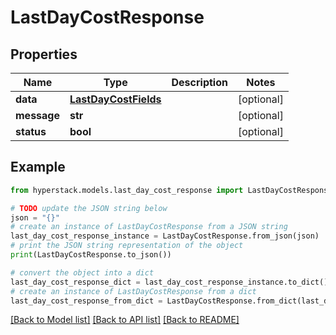 # LastDayCostResponse


## Properties

Name | Type | Description | Notes
------------ | ------------- | ------------- | -------------
**data** | [**LastDayCostFields**](LastDayCostFields.md) |  | [optional] 
**message** | **str** |  | [optional] 
**status** | **bool** |  | [optional] 

## Example

```python
from hyperstack.models.last_day_cost_response import LastDayCostResponse

# TODO update the JSON string below
json = "{}"
# create an instance of LastDayCostResponse from a JSON string
last_day_cost_response_instance = LastDayCostResponse.from_json(json)
# print the JSON string representation of the object
print(LastDayCostResponse.to_json())

# convert the object into a dict
last_day_cost_response_dict = last_day_cost_response_instance.to_dict()
# create an instance of LastDayCostResponse from a dict
last_day_cost_response_from_dict = LastDayCostResponse.from_dict(last_day_cost_response_dict)
```
[[Back to Model list]](../README.md#documentation-for-models) [[Back to API list]](../README.md#documentation-for-api-endpoints) [[Back to README]](../README.md)


